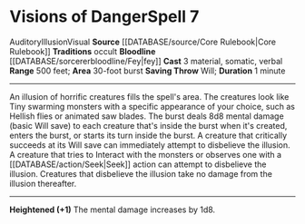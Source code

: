 ﻿---
actions: '[three-actions]'
area: 30-foot burst
bloodline: '[[DATABASE/sorcererbloodline/Fey|Fey]]'
component:
- Material
- Somatic
- Verbal
duration: 1 minute
heighten: '+1'
heighten_level: 7, 8, 9, 10
id: '358'
level: '7'
name: Visions of Danger
range: 500 feet
rarity: Common
saving_throw: Will
school: Illusion
source: '[[DATABASE/source/Core Rulebook|Core Rulebook]]'
tradition:
- Occult
trait:
- '[[DATABASE/trait/Auditory|Auditory]]'
- '[[DATABASE/trait/Illusion|Illusion]]'
- '[[DATABASE/trait/Visual|Visual]]'
type: Spell

---
# Visions of Danger<span class="item-type">Spell 7</span>

<span class="item-trait">Auditory</span><span class="item-trait">Illusion</span><span class="item-trait">Visual</span>
**Source** [[DATABASE/source/Core Rulebook|Core Rulebook]] 
**Traditions** occult
**Bloodline** [[DATABASE/sorcererbloodline/Fey|fey]]
**Cast** <span class="action-icon">3</span> material, somatic, verbal
**Range** 500 feet; **Area** 30-foot burst
**Saving Throw** Will; **Duration** 1 minute

---
An illusion of horrific creatures fills the spell's area. The creatures look like Tiny swarming monsters with a specific appearance of your choice, such as Hellish flies or animated saw blades. The burst deals 8d8 mental damage (basic Will save) to each creature that's inside the burst when it's created, enters the burst, or starts its turn inside the burst. A creature that critically succeeds at its Will save can immediately attempt to disbelieve the illusion. A creature that tries to Interact with the monsters or observes one with a [[DATABASE/action/Seek|Seek]] action can attempt to disbelieve the illusion. Creatures that disbelieve the illusion take no damage from the illusion thereafter.

---
**Heightened (+1)** The mental damage increases by 1d8.